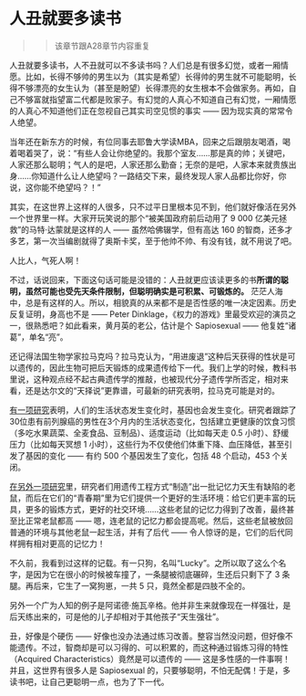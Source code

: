 # 人丑就要多读书

> > 该章节跟A28章节内容重复



 人丑就要多读书，人不丑就可以不多读书吗？人们总是有很多幻觉，或者一厢情愿。比如，长得不够帅的男生以为（其实是希望）长得帅的男生就不可能聪明，长得不够漂亮的女生认为（甚至是盼望）长得漂亮的女生根本不会做家务。再如，自己不够富就指望富二代都是败家子。有幻觉的人真心不知道自己有幻觉，一厢情愿的人真心不知道他们正在忽视自己其实司空见惯的事实 —— 因为现实真的常常令人绝望。

 当年还在新东方的时候，有位同事去耶鲁大学读MBA，回来之后跟朋友喝酒，喝着喝着哭了，说：“有些人会让你绝望的。我那个室友……那是真的帅；关键吧，人家还那么聪明；气人的是吧，人家还那么勤奋；无奈的是吧，人家本来就贵族出身……你知道什么让人绝望吗？一路结交下来，最终发现人家人品都比你好，你说，这你能不绝望吗？！”

 其实，在这世界上这样的人很多，只不过平日里根本见不到，他们就好像活在另外一个世界里一样。大家开玩笑说的那个“被美国政府前后动用了 9 000 亿美元拯救”的马特·达蒙就是这样的人 —— 虽然哈佛辍学，但有高达 160 的智商，还多才多艺，第一次当编剧就得了奥斯卡奖，至于他帅不帅、有没有钱，就不用说了吧。

 人比人，气死人啊！

 不过，话说回来，下面这句话可能是没错的：人丑就更应该读更多的书**所谓的聪明，虽然可能也受先天条件限制，但聪明确实是可积累、可锻炼的。** 茫茫人海中，总是有这样的人。所以，相貌真的从来都不是是否性感的唯一决定因素。历史反复证明，身高也不是 —— Peter Dinklage，《权力的游戏》里最受欢迎的演员之一，很熟悉吧？如此看来，黄月英的老公，估计是个 Sapiosexual —— 他复姓“诸葛”，单名“亮”。

 还记得法国生物学家拉马克吗？拉马克认为，“用进废退”这种后天获得的性状是可以遗传的，因此生物可把后天锻炼的成果遗传给下一代。我们上学的时候，教科书里说，这种观点经不起古典遗传学的推敲，也被现代分子遗传学所否定，相对来看，还是达尔文的“天择说”更靠谱，可最新的研究表明，拉马克可能是对的。

 [有一项研究](http://reut.rs/1LSf7q0)表明，人们的生活状态发生变化时，基因也会发生变化。研究者跟踪了30位患有前列腺癌的男性在3个月内的生活状态变化，包括建立更健康的饮食习惯（多吃水果蔬菜、全麦食品、豆制品）、适度运动（比如每天走 0.5 小时）、舒缓压力（比如每天冥想 1 小时），这些行为不仅使他们体重下降、血压降低，甚至引发了基因的变化 —— 有约 500 个基因发生了变化，包括 48 个启动，453 个关闭。

 [在另外一项研究](http://www.technologyreview.com/node/411880/)里，研究者们用遗传工程方式“制造”出一批记忆力天生有缺陷的老鼠，而后在它们的“青春期”里为它们提供一个更好的生活环境：给它们更丰富的玩具，更多的锻炼方式，更好的社交环境……这些老鼠的记忆力得到了改善，最终甚至比正常老鼠都高 —— 嗯，连老鼠的记忆力都会提高呢。然后，这些老鼠被放回普通的环境与其他老鼠一起生活，并有了后代 —— 令人惊讶的是，它们的后代同样拥有相对更高的记忆力！

 不久前，我看到过这样的记载。有一只狗，名叫“Lucky”。之所以取了这么个名字，是因为它在很小的时候被车撞了，一条腿被彻底碾碎，生还后只剩下了 3 条腿。再后来，它生了一窝狗崽，一共 5 只，竟然全都是四肢不全的。

 另外一个广为人知的例子是阿诺德·施瓦辛格。他并非生来就像现在一样强壮，是后天练出来的，可是他的儿子却相对于其他孩子“天生强壮”。

 丑，好像是个硬伤 —— 好像也没办法通过练习改善。整容当然没问题，但好像不能遗传。不过，智商却是可以习得的、可以积累的，而这种通过锻炼习得的特性（Acquired Characteristics）竟然是可以遗传的 —— 这是多性感的一件事啊！并且，这世界有很多人是 Sapiosexual 的，只要够聪明，不怕无配偶！于是，多读书吧，让自己更聪明一点，也为了下一代。

 